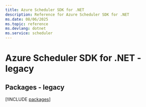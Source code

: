 ```yaml
---
title: Azure Scheduler SDK for .NET
description: Reference for Azure Scheduler SDK for .NET
ms.date: 08/06/2025
ms.topic: reference
ms.devlang: dotnet
ms.service: scheduler
---
```

# Azure Scheduler SDK for .NET - legacy
## Packages - legacy
[!INCLUDE [packages](scheduler-index.md)]
